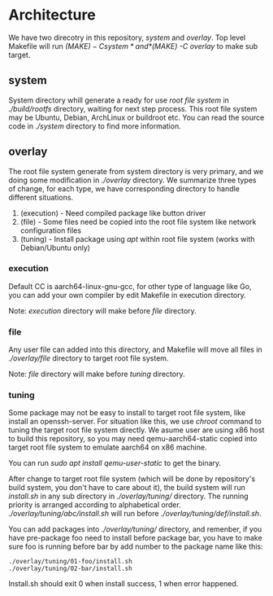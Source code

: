 Architecture
============

We have two direcotry in this repository, *system* and *overlay*. Top level
Makefile will run *$(MAKE) -C system* and *$(MAKE) -C overlay* to make sub
target.

system
------

System directory whill generate a ready for use *root file system* in
*./build/rootfs* directory, waiting for next step process. This root file
system may be Ubuntu, Debian, ArchLinux or buildroot etc. You can read the
source code in *./system* directory to find more information.

overlay
-------

The root file system generate from system directory is very primary, and we
doing some modification in *./overlay* directory. We summarize three types of
change, for each type, we have corresponding directory to handle different
situations.

1. (execution) - Need compiled package like button driver
2. (file) - Some files need be copied into the root file system like network
configuration files
3. (tuning) - Install package using *apt* within root file system
(works with Debian/Ubuntu only)

### execution

Default CC is aarch64-linux-gnu-gcc, for other type of language like Go, you
can add your own compiler by edit Makefile in execution directory.

Note: *execution* directory will make before *file* directory.

### file

Any user file can added into this directory, and Makefile will move all files
in *./overlay/file* directory to target root file system.

Note: *file* directory will make before *tuning* directory.

### tuning

Some package may not be easy to install to target root file system, like
install an openssh-server. For situation like this, we use *chroot* command
to tuning the target root file system directly. We asume user are using x86
host to build this repository, so you may need qemu-aarch64-static copied into
target root file system to emulate aarch64 on x86 machine.

You can run *sudo apt install qemu-user-static* to get the binary.

After change to target root file system (which will be done by repository's
build system, you don't have to care about it), the build system will run
*install.sh* in any sub directory in *./overlay/tuning/* directory. The
running priority is arranged according to alphabetical order.
*./overlay/tuning/abc/install.sh* will run before
*./overlay/tuning/def/install.sh*.

You can add packages into *./overlay/tuning/* directory, and remenber, if you
have pre-package foo need to install before package bar, you have to make sure
foo is running before bar by add number to the package name like this:
```
./overlay/tuning/01-foo/install.sh
./overlay/tuning/02-bar/install.sh
```

Install.sh should exit 0 when install success, 1 when error happened.

